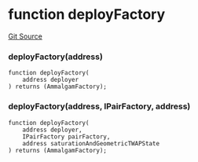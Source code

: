 # function deployFactory
[Git Source](https://github.com/Ammalgam-Protocol/core-v1/blob/0225322e5b1d4d1ce3ec3ffc220dfd4d8afaf521/contracts/utils/deployHelper.sol)

### deployFactory(address)

```solidity
function deployFactory(
    address deployer
) returns (AmmalgamFactory);
```

### deployFactory(address, IPairFactory, address)

```solidity
function deployFactory(
    address deployer,
    IPairFactory pairFactory,
    address saturationAndGeometricTWAPState
) returns (AmmalgamFactory);
```

